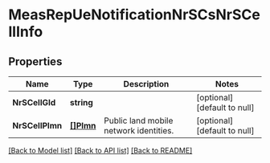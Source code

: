 # MeasRepUeNotificationNrSCsNrSCellInfo

## Properties
Name | Type | Description | Notes
------------ | ------------- | ------------- | -------------
**NrSCellGId** | **string** |  | [optional] [default to null]
**NrSCellPlmn** | [**[]Plmn**](Plmn.md) | Public land mobile network identities. | [optional] [default to null]

[[Back to Model list]](../README.md#documentation-for-models) [[Back to API list]](../README.md#documentation-for-api-endpoints) [[Back to README]](../README.md)

